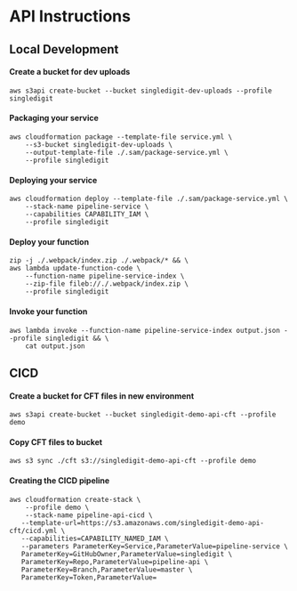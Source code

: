 # API Instructions

## Local Development

#### Create a bucket for dev uploads
	aws s3api create-bucket --bucket singledigit-dev-uploads --profile singledigit

#### Packaging your service
	aws cloudformation package --template-file service.yml \
		--s3-bucket singledigit-dev-uploads \
		--output-template-file ./.sam/package-service.yml \
		--profile singledigit
			
#### Deploying your service
	aws cloudformation deploy --template-file ./.sam/package-service.yml \
		--stack-name pipeline-service \
		--capabilities CAPABILITY_IAM \
		--profile singledigit
			
#### Deploy your function
	zip -j ./.webpack/index.zip ./.webpack/* && \
	aws lambda update-function-code \
		--function-name pipeline-service-index \
		--zip-file fileb://./.webpack/index.zip \
		--profile singledigit
			
#### Invoke your function
	aws lambda invoke --function-name pipeline-service-index output.json --profile singledigit && \
		cat output.json
		
##	CICD
#### Create a bucket for CFT files in new environment
	aws s3api create-bucket --bucket singledigit-demo-api-cft --profile demo

#### Copy CFT files to bucket
	aws s3 sync ./cft s3://singledigit-demo-api-cft --profile demo	
#### Creating the CICD pipeline
	aws cloudformation create-stack \
		--profile demo \
		--stack-name pipeline-api-cicd \
       --template-url=https://s3.amazonaws.com/singledigit-demo-api-cft/cicd.yml \
       --capabilities=CAPABILITY_NAMED_IAM \
       --parameters ParameterKey=Service,ParameterValue=pipeline-service \
       ParameterKey=GitHubOwner,ParameterValue=singledigit \
       ParameterKey=Repo,ParameterValue=pipeline-api \
       ParameterKey=Branch,ParameterValue=master \
       ParameterKey=Token,ParameterValue=